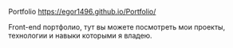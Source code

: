Portfolio https://egor1496.github.io/Portfolio/

Front-end портфолио, тут вы можете посмотреть мои проекты, технологии и навыки которыми я владею.
